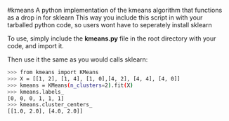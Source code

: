 #kmeans
A python implementation of the kmeans algorithm that functions as a drop in for sklearn
This way you include this script in with your tarballed python code, so users wont have to seperately install sklearn

To use, simply include the **kmeans.py** file in the root directory with your code, and import it.

Then use it the same as you would calls sklearn:
```sh
>>> from kmeans import KMeans
>>> X = [[1, 2], [1, 4], [1, 0],[4, 2], [4, 4], [4, 0]]
>>> kmeans = KMeans(n_clusters=2).fit(X)
>>> kmeans.labels_
[0, 0, 0, 1, 1, 1]
>>> kmeans.cluster_centers_
[[1.0, 2.0], [4.0, 2.0]]
```
